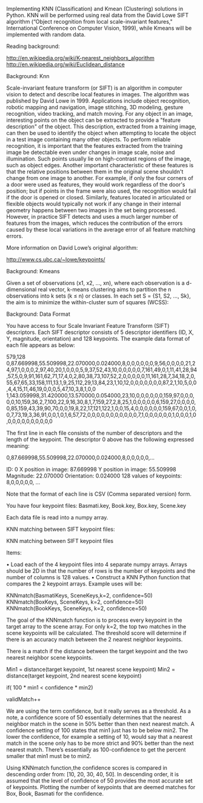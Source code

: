 Implementing KNN (Classification) and Kmean (Clustering) solutions in Python. KNN will be performed using real data from the David Lowe SIFT algorithm (“Object recognition from local scale-invariant features," International Conference on Computer Vision, 1999), while Kmeans will be implemented with random data.  

Reading background: 

http://en.wikipedia.org/wiki/K-nearest_neighbors_algorithm
http://en.wikipedia.org/wiki/Euclidean_distance


Background: Knn

Scale-invariant feature transform (or SIFT) is an algorithm in computer vision to detect and describe local features in images. The algorithm was published by David Lowe in 1999.
Applications include object recognition, robotic mapping and navigation, image stitching, 3D modeling, gesture recognition, video tracking, and match moving.
For any object in an image, interesting points on the object can be extracted to provide a "feature description" of the object. This description, extracted from a training image, can then be used to identify the object when attempting to locate the object in a test image containing many other objects. To perform reliable recognition, it is important that the features extracted from the training image be detectable even under changes in image scale, noise and illumination. Such points usually lie on high-contrast regions of the image, such as object edges.
Another important characteristic of these features is that the relative positions between them in the original scene shouldn't change from one image to another. For example, if only the four corners of a door were used as features, they would work regardless of the door's position; but if points in the frame were also used, the recognition would fail if the door is opened or closed. Similarly, features located in articulated or flexible objects would typically not work if any change in their internal geometry happens between two images in the set being processed. However, in practice SIFT detects and uses a much larger number of features from the images, which reduces the contribution of the errors caused by these local variations in the average error of all feature matching errors.

More information on David Lowe’s original algorithm: 

http://www.cs.ubc.ca/~lowe/keypoints/


Background: Kmeans

Given a set of observations (x1, x2, …, xn), where each observation is a d-dimensional real vector, k-means clustering aims to partition the n observations into k sets (k ≤ n) or classes. In each set S = {S1, S2, …, Sk}, the aim is to minimize the within-cluster sum of squares (WCSS):


Background: Data Format

You have access to four Scale Invariant Feature Transform (SIFT) descriptors.  Each SIFT descriptor consists of 5 descriptor identifiers (ID, X, Y, magnitude, orientation) and 128 keypoints.  The example data format of each file appears as below:

579,128
0,87.669998,55.509998,22.070000,0.024000,8,0,0,0,0,0,0,9,56,0,0,0,0,21,24,97,1,0,0,0,2,97,40,20,1,0,0,0,5,9,37,52,43,10,0,0,0,0,0,7,161,49,0,1,11,41,28,94,57,5,0,9,91,161,62,71,17,4,0,2,80,38,73,107,52,2,0,0,0,0,0,11,161,28,7,34,18,2,0,55,67,65,33,158,111,13,1,9,25,112,29,13,84,23,1,10,12,0,0,0,0,0,0,0,87,2,1,10,5,0,0,4,4,15,11,46,19,0,0,0,5,47,10,3,8,1,0,0
1,143.059998,31.420000,13.570000,0.054000,23,10,0,0,0,0,0,0,159,97,0,0,0,0,0,10,159,36,2,7,100,22,9,16,30,8,1,7,159,27,2,8,25,1,0,0,0,0,0,6,159,27,0,0,0,0,0,85,159,43,39,90,70,0,0,19,8,22,17,121,122,1,0,0,15,4,0,0,0,0,0,0,159,67,0,0,1,0,0,7,73,19,3,36,91,0,0,1,0,1,6,57,72,0,0,0,0,0,0,0,0,0,0,0,7,1,0,0,0,0,0,0,1,0,0,0,1,0,0,0,0,0,0,0,0,0,0,0

The first line in each file consists of the number of descriptors and the length of the keypoint.  The descriptor 0 above has the following expressed meaning:

0,87.669998,55.509998,22.070000,0.024000,8,0,0,0,0,0,…

ID: 0
X position in image: 87.669998 
Y position in image: 55.509998
Magnitude: 22.070000
Orientation: 0.024000
128 values of keypoints: 8,0,0,0,0,0, …

Note that the format of each line is CSV (Comma separated version) form.

You have four keypoint files: Basmati.key, Book.key, Box.key, Scene.key

Each data file is read into a numpy array. 

KNN matching between SIFT keypoint files: 


KNN matching between SIFT keypoint files

Items: 

•	Load each of the 4 keypoint files into 4 separate numpy arrays.  Arrays should be 2D in that the number of rows is the number of keypoints and the number of columns is 128 values.
•	Construct a KNN Python function that compares the 2 keypoint arrays. Example uses will be:

KNNmatch(BasmatiKeys, SceneKeys,k=2, confidence=50)
KNNmatch(BoxKeys, SceneKeys, k=2, confidence=50)
KNNmatch(BookKeys, SceneKeys, k=2, confidence=50)

The goal of the KNNmatch function is to process every keypoint in the target array to the scene array.
For only k=2, the top two matches in the scene keypoints will be calculated.  The threshold score will determine if there is an accuracy match between the 2 nearest neighbor keypoints.

There is a match if the distance between the target keypoint and the two nearest neighbor scene keypoints.   

Min1 = distance(target keypoint, 1st nearest scene keypoint)
Min2 = distance(target keypoint, 2nd nearest scene keypoint)

if( 100 * min1 <  confidence * min2)

   validMatch++

We are using the term confidence, but it really serves as a threshold. As a note, a confidence score of 50 essentially determines that the nearest neighbor match in the scene in 50% better than then next nearest match. A confidence setting of 100 states that min1 just has to be below min2. The lower the confidence, for example a setting of 10, would say that a nearest match in the scene only has to be more strict and 90% better than the next nearest match. There’s essentially as 100-confidence to get the percent smaller that min1 must be to min2. 

Using KNNmatch function,the confidence scores is compared in descending order from: [10, 20, 30, 40, 50]. 
In descending order, it is assumed that the level of confidence of 50 provides the most accurate set of keypoints. 
Plotting the number of keypoints that are deemed matches for Box, Book, Basmati for the confidence.  



